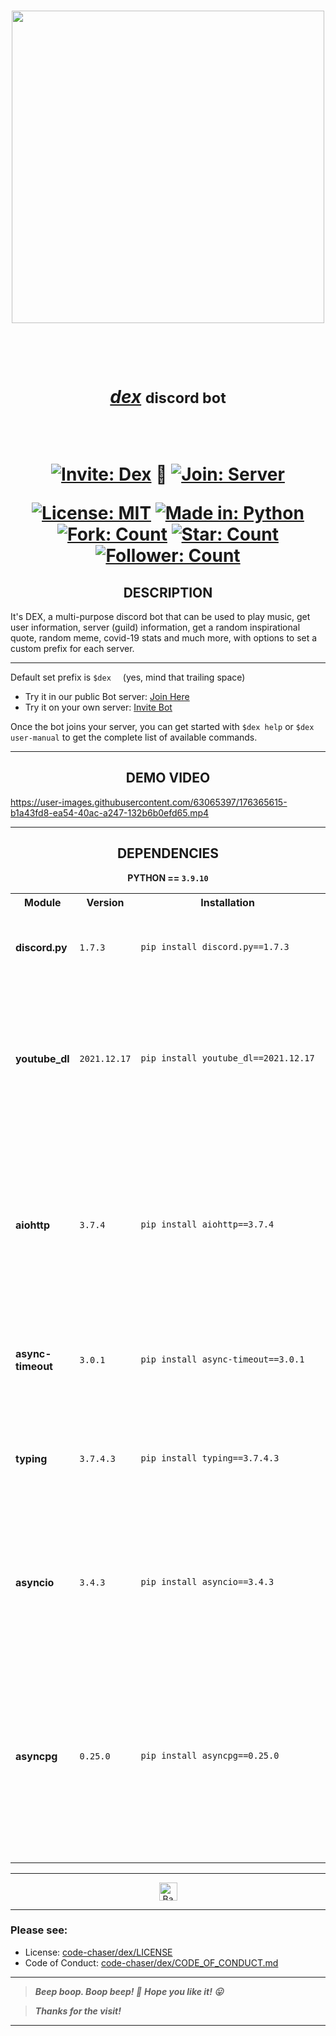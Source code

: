 
<h3 align="center"><a href="https://discord.com/users/946829157445296188"><img src="https://user-images.githubusercontent.com/63065397/155839904-29ff9faa-f349-4d40-b21c-8f48b856e3a9.jpg" width="500"></a></h3>


<h1 align="center"> 
  
  <br>
  
  <a href="https://discord.com/users/946829157445296188"><i>dex</i></a> <small>discord bot</small>
  
  <br>
  
  [![Invite: Dex](https://img.shields.io/static/v1?label=%20Invite&message=dex&color=5865F2&style=for-the-badge&logo=discord)](https://discord.com/api/oauth2/authorize?client_id=946829157445296188&permissions=335514139764&scope=bot) 🌟 [![Join: Server](https://img.shields.io/static/v1?label=%20Join&message=here&color=5865F2&style=for-the-badge&logo=discord)](https://discord.gg/ckaD5uKaqk)
  
  [![License: MIT](https://img.shields.io/static/v1?label=License&message=MIT&color=red&style=for-the-badge&logo=giphy)](https://github.com/code-chaser/dex/blob/main/LICENSE) [![Made in: Python](https://img.shields.io/static/v1?label=Made%20in&message=Python&color=yellow&style=for-the-badge&logo=python&logoColor=yellow)](https://github.com/code-chaser/dex/) [![Fork: Count](https://img.shields.io/github/forks/code-chaser/dex?color=blue&label=Forks&style=for-the-badge&logo=gitextensions)](https://github.com/code-chaser/dex/network/members) [![Star: Count](https://img.shields.io/github/stars/code-chaser/dex?color=brightgreen&label=Stars&style=for-the-badge&logo=icinga)](https://github.com/code-chaser/dex/stargazers) [![Follower: Count](https://img.shields.io/github/followers/code-chaser?color=cb5786&label=Followers&style=for-the-badge&logo=github)](https://github.com/code-chaser/)
  
</h1>


<h2 align="center"> DESCRIPTION </h2>
It's DEX, a multi-purpose discord bot that can be used to play music, get user information, server (guild) information, get a random inspirational quote, random meme, covid-19 stats and much more, with options to set a custom prefix for each server.

___

Default set prefix is `$dex ` &nbsp; (yes, mind that trailing space)

- Try it in our public Bot server: [Join Here](https://discord.gg/ckaD5uKaqk)
- Try it on your own server: [Invite Bot](https://discord.com/api/oauth2/authorize?client_id=946829157445296188&permissions=335514139764&scope=bot)

Once the bot joins your server, you can get started with `$dex help` or `$dex user-manual` to get the complete list of available commands.
___


<h2 align="center"> DEMO VIDEO </h2>


https://user-images.githubusercontent.com/63065397/176365615-b1a43fd8-ea54-40ac-a247-132b6b0efd65.mp4


___


<h2 align="center"> DEPENDENCIES </h2>
<p align="center"><b>PYTHON == <code>3.9.10</code></b>

<table align="center">


<tr>
<th>Module</th>
<th>Version</th>
<th>Installation</th>
<th>Description</th>
</tr>


<tr>
<td><b>discord.py</b></td>
<td><code>1.7.3</code></td>
<td>

```bash
pip install discord.py==1.7.3
```

</td>
<td>

- Well, this is the backbone of the bot!

</td>
</tr>


<tr>
<td><b>youtube_dl</b></td>
<td><code>2021.12.17</code></td>
<td>

```bash
pip install youtube_dl==2021.12.17
```

</td>
<td>

- Fetches music data from YouTube;
- Commands `play`, `playm`, `dplay`, `dplaym` depend on this;

</td>
</tr>


<tr>
<td><b>aiohttp</b></td>
<td><code>3.7.4</code></td>
<td>

```bash
pip install aiohttp==3.7.4
```

</td>
<td>

- Library for making async HTTP requests;
- Commands `inspire`, `apod`, `meme`, `reddit`, `covid-19`, `lyrics`, `cf-handle` depend on this;

</td>
</tr>


<tr>
<td><b>async-timeout</b></td>
<td><code>3.0.1</code></td>
<td>

```bash
pip install async-timeout==3.0.1
```

</td>
<td>

- Asyncio compatible timeout context manager;

</td>
</tr>


<tr>
<td><b>typing</b></td>
<td><code>3.7.4.3</code></td>
<td>

```bash
pip install typing==3.7.4.3
```

</td>
<td>

- Required for type hinting in python;
- Installation not required for python`>=3.5`;

</td>
</tr>


<tr>
<td><b>asyncio</b></td>
<td><code>3.4.3</code></td>
<td>

```bash
pip install asyncio==3.4.3
```

</td>
<td>

- Required for writing concurrent code in python;
- Installation not required for python`>=3.4`;

</td>
</tr>


<tr>
<td><b>asyncpg</b></td>
<td><code>0.25.0</code></td>
<td>

```bash
pip install asyncpg==0.25.0
```

</td>
<td>

- Library for making async postgreSQL queries;
- Required for all the database queries;
- Server custom prefix is fetched using this library;

</td>
</tr>
</table>

<!--

- **discord.py**:
  - version = `1.7.3`
  - installation:
    ```bash
    pip install discord.py==1.7.3
    ```
  - import:
    ```python
    import discord
    ```
- **youtube_dl**:
  - version = `2021.12.17`
  - installation:
    ```bash
    pip install youtube_dl==2021.12.17
    ```
  - import:
    ```python
    import youtube_dl
    ```
- **aiohttp**:
  - version = `3.7.4`
  - installation:
    ```bash
    pip install aiohttp==3.7.4
    ```
  - import:
    ```python
    import aiohttp
    ```
- **async-timeout**:
  - version = `3.0.1`
  - installation:
    ```bash
    pip install async-timeout==3.0.1
    ```
  - import:
    ```python
    import async-timeout
    ```
- **typing**:
  - version = `3.7.4.3`
  - installation:
    ```bash
    pip install typing==3.7.4.3
    ```
  - import:
    ```python
    import typing
    ```
- **asyncio**:
  - version = `3.4.3`
  - installation:
    ```bash
    pip install asyncio==3.4.3
    ```
  - import:
    ```python
    import asyncio
    ```
- **asyncpg**:
  - version = `0.25.0`
  - installation:
    ```bash
    pip install asyncpg==0.25.0
    ```
  - import:
    ```python
    import asyncpg
    ```
-->    

___



<!--<p align="right"><b><a href="https://github.com/code-chaser/dex#">Bact to top</a></b></p>-->
<p align="center"><a href="https://github.com/code-chaser/dex#"><img src="http://randojs.com/images/backToTopButtonTransparentBackground.png" alt="Back to top" height="29"/></a></p>

___

### Please see:
- License: [code-chaser/dex/LICENSE](./LICENSE)
- Code of Conduct: [code-chaser/dex/CODE_OF_CONDUCT.md](CODE_OF_CONDUCT.md)

___
  
> ***Beep boop. Boop beep! 🤖*** ***Hope you like it! 😛***

> ***Thanks for the visit!***
___
